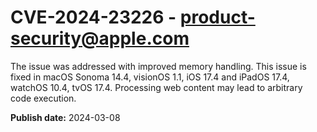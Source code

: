 # CVE-2024-23226 - product-security@apple.com

The issue was addressed with improved memory handling. This issue is fixed in macOS Sonoma 14.4, visionOS 1.1, iOS 17.4 and iPadOS 17.4, watchOS 10.4, tvOS 17.4. Processing web content may lead to arbitrary code execution.

**Publish date:** 2024-03-08
